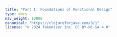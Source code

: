 ```yaml
---
title: "Part I: Foundations of Functional Design"
type: docs
nav_weight: 10000
canonical: "https://clojureforjava.com/3/1"
license: "© 2024 Tokenizer Inc. CC BY-NC-SA 4.0"
---
```

